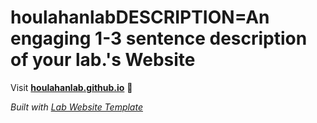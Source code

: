 
# houlahanlabDESCRIPTION=An engaging 1-3 sentence description of your lab.'s Website

Visit **[houlahanlab.github.io](https://houlahanlab.github.io)** 🚀

_Built with [Lab Website Template](https://greene-lab.gitbook.io/lab-website-template-docs)_
